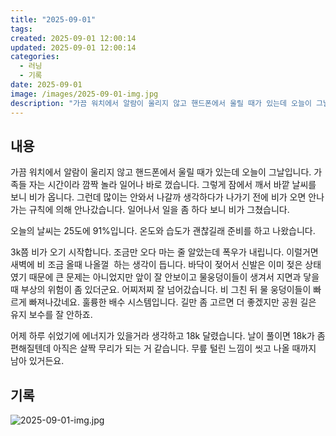 ```yaml
---
title: "2025-09-01"
tags:
created: 2025-09-01 12:00:14
updated: 2025-09-01 12:00:14
categories:
  - 러닝
  - 기록
date: 2025-09-01
image: /images/2025-09-01-img.jpg
description: "가끔 워치에서 알람이 울리지 않고 핸드폰에서 울릴 때가 있는데 오늘이 그날입니다. 가족들 자는 시간이라 깜짝 놀라 일어나 바로 껐습니다. 그렇게 잠에서 깨서 바깥 날씨를 보니 비가 옵니다. 그런데 많이는 안와서 나갈까 생각하다가 나가기 전에 비가 오면 안나가는 규칙에 의해 안나갔습니다."
---
```


## 내용

가끔 워치에서 알람이 울리지 않고 핸드폰에서 울릴 때가 있는데 오늘이 그날입니다. 가족들 자는 시간이라 깜짝 놀라 일어나 바로 껐습니다. 그렇게 잠에서 깨서 바깥 날씨를 보니 비가 옵니다. 그런데 많이는 안와서 나갈까 생각하다가 나가기 전에 비가 오면 안나가는 규칙에 의해 안나갔습니다. 일어나서 일을 좀 하다 보니 비가 그쳤습니다.

오늘의 날씨는 25도에 91%입니다. 온도와 습도가 괜찮길래 준비를 하고 나왔습니다. 

3k쯤 비가 오기 시작합니다. 조금만 오다 마는 줄 알았는데 폭우가 내립니다. 이럴거면 새벽에 비 조금 올때 나올껄  하는 생각이 듭니다. 바닥이 젖어서 신발은 이미 젖은 상태였기 때문에 큰 문제는 아니었지만 앞이 잘 안보이고 물웅덩이들이 생겨서 지면과 닿을 때 부상의 위험이 좀 있더군요. 어찌저찌 잘 넘어갔습니다. 비 그친 뒤 물 웅덩이들이 빠르게 빠져나갔네요. 훌륭한 배수 시스템입니다. 길만 좀 고르면 더 좋겠지만 공원 길은 유지 보수를 잘 안하죠.

어제 하루 쉬었기에 에너지가 있을거라 생각하고 18k 달렸습니다. 날이 풀이면 18k가 좀 편해질텐데 아직은 살짝 무리가 되는 거 같습니다. 무릎 털린 느낌이 씻고 나올 때까지 남아 있거든요.

## 기록

 
 ![2025-09-01-img.jpg](/images/2025-09-01-img.jpg)
